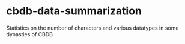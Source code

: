 # cbdb-data-summarization
Statistics on the number of characters and various datatypes in some dynasties of CBDB
